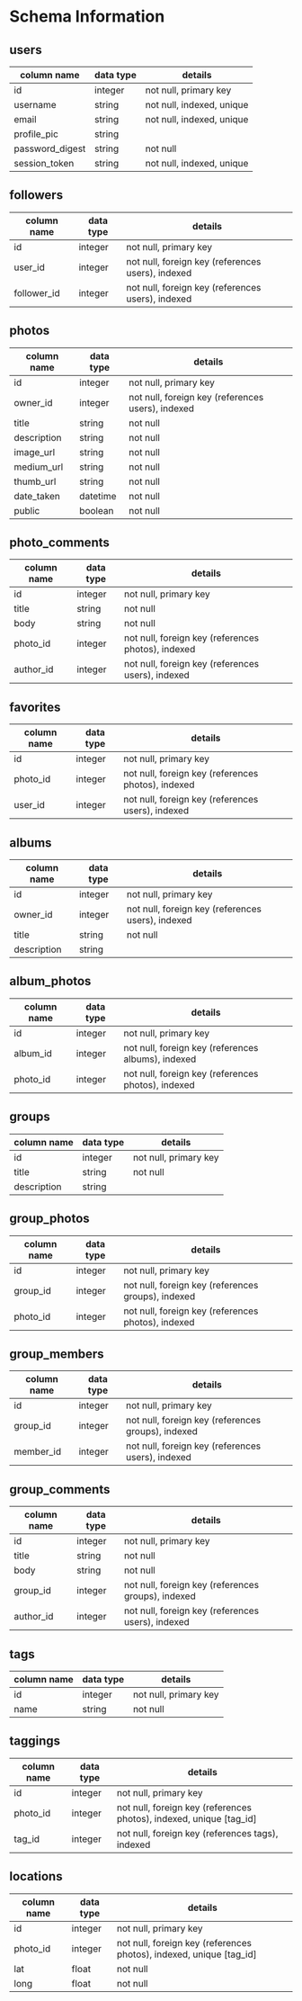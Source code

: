 # Schema Information

## users
column name     | data type | details
----------------|-----------|-----------------------
id              | integer   | not null, primary key
username        | string    | not null, indexed, unique
email           | string    | not null, indexed, unique
profile_pic     | string    | 
password_digest | string    | not null
session_token   | string    | not null, indexed, unique

## followers
column name | data type | details
------------|-----------|-----------------------
id          | integer   | not null, primary key
user_id     | integer   | not null, foreign key (references users), indexed
follower_id | integer   | not null, foreign key (references users), indexed


## photos
column name | data type | details
------------|-----------|-----------------------
id          | integer   | not null, primary key
owner_id    | integer   | not null, foreign key (references users), indexed
title       | string    | not null
description | string    | not null
image_url   | string    | not null
medium_url  | string    | not null
thumb_url   | string    | not null
date_taken  | datetime  | not null
public      | boolean   | not null


## photo_comments
column name | data type | details
------------|-----------|-----------------------
id          | integer   | not null, primary key
title       | string    | not null
body        | string    | not null
photo_id    | integer   | not null, foreign key (references photos), indexed
author_id   | integer   | not null, foreign key (references users), indexed

## favorites
column name | data type | details
------------|-----------|-----------------------
id          | integer   | not null, primary key
photo_id    | integer   | not null, foreign key (references photos), indexed
user_id     | integer   | not null, foreign key (references users), indexed


## albums
column name | data type | details
------------|-----------|-----------------------
id          | integer   | not null, primary key
owner_id    | integer   | not null, foreign key (references users), indexed
title       | string    | not null
description | string    |

## album_photos
column name | data type | details
------------|-----------|-----------------------
id          | integer   | not null, primary key
album_id    | integer   | not null, foreign key (references albums), indexed
photo_id    | integer   | not null, foreign key (references photos), indexed

## groups
column name | data type | details
------------|-----------|-----------------------
id          | integer   | not null, primary key
title       | string    | not null
description | string    |

## group_photos
column name | data type | details
------------|-----------|-----------------------
id          | integer   | not null, primary key
group_id    | integer   | not null, foreign key (references groups), indexed
photo_id    | integer   | not null, foreign key (references photos), indexed


## group_members
column name | data type | details
------------|-----------|-----------------------
id          | integer   | not null, primary key
group_id    | integer   | not null, foreign key (references groups), indexed
member_id   | integer   | not null, foreign key (references users), indexed

## group_comments
column name | data type | details
------------|-----------|-----------------------
id          | integer   | not null, primary key
title       | string    | not null
body        | string    | not null
group_id    | integer   | not null, foreign key (references groups), indexed
author_id   | integer   | not null, foreign key (references users), indexed


## tags
column name | data type | details
------------|-----------|-----------------------
id          | integer   | not null, primary key
name        | string    | not null

## taggings
column name | data type | details
------------|-----------|-----------------------
id          | integer   | not null, primary key
photo_id    | integer   | not null, foreign key (references photos), indexed, unique [tag_id]
tag_id      | integer   | not null, foreign key (references tags), indexed

## locations
column name | data type | details
------------|-----------|-----------------------
id          | integer   | not null, primary key
photo_id    | integer   | not null, foreign key (references photos), indexed, unique [tag_id]
lat         | float     | not null
long        | float     | not null




